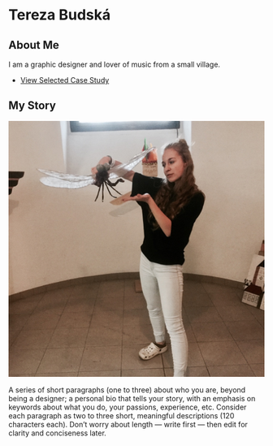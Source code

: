# Tereza Budská

## About Me

I am a graphic designer and lover of music from a small village.

- [View Selected Case Study](case-study.md) <!-- A link to your case study -->

## My Story

![Alt text description.](me.jpg)

A series of short paragraphs (one to three) about who you are, beyond being a designer; a personal bio that tells your story, with an emphasis on keywords about what you do, your passions, experience, etc. Consider each paragraph as two to three short, meaningful descriptions (120 characters each). Don’t worry about length — write first — then edit for clarity and conciseness later.
